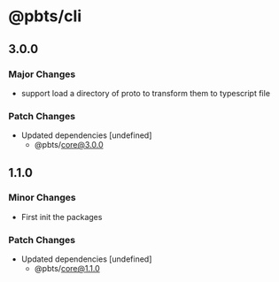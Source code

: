 # @pbts/cli

## 3.0.0

### Major Changes

- support load a directory of proto to transform them to typescript file

### Patch Changes

- Updated dependencies [undefined]
  - @pbts/core@3.0.0

## 1.1.0

### Minor Changes

- First init the packages

### Patch Changes

- Updated dependencies [undefined]
  - @pbts/core@1.1.0
